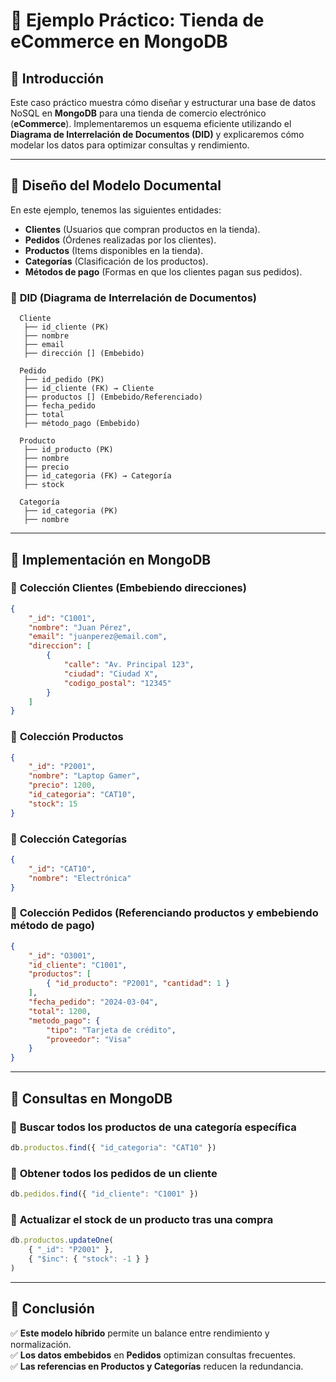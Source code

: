 # 📌 Ejemplo Práctico: Tienda de eCommerce en MongoDB

## 📌 Introducción
Este caso práctico muestra cómo diseñar y estructurar una base de datos NoSQL en **MongoDB** para una tienda de comercio electrónico (**eCommerce**). Implementaremos un esquema eficiente utilizando el **Diagrama de Interrelación de Documentos (DID)** y explicaremos cómo modelar los datos para optimizar consultas y rendimiento.

---

## 📌 Diseño del Modelo Documental

En este ejemplo, tenemos las siguientes entidades:

- **Clientes** (Usuarios que compran productos en la tienda).
- **Pedidos** (Órdenes realizadas por los clientes).
- **Productos** (Items disponibles en la tienda).
- **Categorías** (Clasificación de los productos).
- **Métodos de pago** (Formas en que los clientes pagan sus pedidos).

### 🔹 **DID (Diagrama de Interrelación de Documentos)**

```
  Cliente
   ├── id_cliente (PK)
   ├── nombre
   ├── email
   ├── dirección [] (Embebido)

  Pedido
   ├── id_pedido (PK)
   ├── id_cliente (FK) → Cliente
   ├── productos [] (Embebido/Referenciado)
   ├── fecha_pedido
   ├── total
   ├── método_pago (Embebido)

  Producto
   ├── id_producto (PK)
   ├── nombre
   ├── precio
   ├── id_categoria (FK) → Categoría
   ├── stock

  Categoría
   ├── id_categoria (PK)
   ├── nombre
```

---

## 📌 Implementación en MongoDB

### 🔹 **Colección Clientes** (Embebiendo direcciones)
```json
{
    "_id": "C1001",
    "nombre": "Juan Pérez",
    "email": "juanperez@email.com",
    "direccion": [
        {
            "calle": "Av. Principal 123",
            "ciudad": "Ciudad X",
            "codigo_postal": "12345"
        }
    ]
}
```

### 🔹 **Colección Productos**
```json
{
    "_id": "P2001",
    "nombre": "Laptop Gamer",
    "precio": 1200,
    "id_categoria": "CAT10",
    "stock": 15
}
```

### 🔹 **Colección Categorías**
```json
{
    "_id": "CAT10",
    "nombre": "Electrónica"
}
```

### 🔹 **Colección Pedidos** (Referenciando productos y embebiendo método de pago)
```json
{
    "_id": "O3001",
    "id_cliente": "C1001",
    "productos": [
        { "id_producto": "P2001", "cantidad": 1 }
    ],
    "fecha_pedido": "2024-03-04",
    "total": 1200,
    "metodo_pago": {
        "tipo": "Tarjeta de crédito",
        "proveedor": "Visa"
    }
}
```

---

## 📌 Consultas en MongoDB

### 🔹 **Buscar todos los productos de una categoría específica**
```js
db.productos.find({ "id_categoria": "CAT10" })
```

### 🔹 **Obtener todos los pedidos de un cliente**
```js
db.pedidos.find({ "id_cliente": "C1001" })
```

### 🔹 **Actualizar el stock de un producto tras una compra**
```js
db.productos.updateOne(
    { "_id": "P2001" },
    { "$inc": { "stock": -1 } }
)
```

---

## 📌 Conclusión
✅ **Este modelo híbrido** permite un balance entre rendimiento y normalización.  
✅ **Los datos embebidos** en **Pedidos** optimizan consultas frecuentes.  
✅ **Las referencias en Productos y Categorías** reducen la redundancia.  



